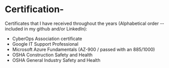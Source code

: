 # Certification-
Certificates that I have received throughout the years (Alphabetical order -- included in my github and/or LinkedIn):

- CyberOps Association certificate
- Google IT Support Professional
- Microsoft Azure Fundamentals (AZ-900 / passed with an 885/1000)
- OSHA Construction Safety and Health
- OSHA General Industry Safety and Health
